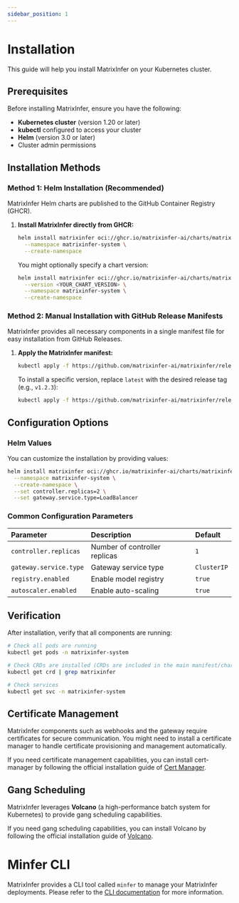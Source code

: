 ```yaml
---
sidebar_position: 1
---
```


# Installation

This guide will help you install MatrixInfer on your Kubernetes cluster.

## Prerequisites

Before installing MatrixInfer, ensure you have the following:

-   **Kubernetes cluster** (version 1.20 or later)
-   **kubectl** configured to access your cluster
-   **Helm** (version 3.0 or later)
-   Cluster admin permissions

## Installation Methods

### Method 1: Helm Installation (Recommended)

MatrixInfer Helm charts are published to the GitHub Container Registry (GHCR).

1.  **Install MatrixInfer directly from GHCR:**

    ```bash
    helm install matrixinfer oci://ghcr.io/matrixinfer-ai/charts/matrixinfer \
      --namespace matrixinfer-system \
      --create-namespace
    ```

    You might optionally specify a chart version:

    ```bash
    helm install matrixinfer oci://ghcr.io/matrixinfer-ai/charts/matrixinfer \
      --version <YOUR_CHART_VERSION> \
      --namespace matrixinfer-system \
      --create-namespace
    ```

### Method 2: Manual Installation with GitHub Release Manifests

MatrixInfer provides all necessary components in a single manifest file for easy installation from GitHub Releases.

1.  **Apply the MatrixInfer manifest:**

    ```bash
    kubectl apply -f https://github.com/matrixinfer-ai/matrixinfer/releases/latest/download/matrixinfer.yaml
    ```

    To install a specific version, replace `latest` with the desired release tag (e.g., `v1.2.3`):

    ```bash
    kubectl apply -f https://github.com/matrixinfer-ai/matrixinfer/releases/download/vX.Y.Z/matrixinfer.yaml
    ```

## Configuration Options

### Helm Values

You can customize the installation by providing values:

```bash
helm install matrixinfer oci://ghcr.io/matrixinfer-ai/charts/matrixinfer \
  --namespace matrixinfer-system \
  --create-namespace \
  --set controller.replicas=2 \
  --set gateway.service.type=LoadBalancer
```

### Common Configuration Parameters

| Parameter | Description | Default |
| :------------------ | :---------------------------- | :-------- |
| `controller.replicas` | Number of controller replicas | `1` |
| `gateway.service.type` | Gateway service type | `ClusterIP` |
| `registry.enabled` | Enable model registry | `true` |
| `autoscaler.enabled` | Enable auto-scaling | `true` |

## Verification

After installation, verify that all components are running:

```bash
# Check all pods are running
kubectl get pods -n matrixinfer-system

# Check CRDs are installed (CRDs are included in the main manifest/chart)
kubectl get crd | grep matrixinfer

# Check services
kubectl get svc -n matrixinfer-system
```

## Certificate Management

MatrixInfer components such as webhooks and the gateway require certificates for secure communication. You might need to install a certificate manager to handle certificate provisioning and management automatically.

If you need certificate management capabilities, you can install cert-manager by following the official installation guide of [Cert Manager](https://cert-manager.io/docs/installation/).

## Gang Scheduling

MatrixInfer leverages **Volcano** (a high-performance batch system for Kubernetes) to provide gang scheduling capabilities.

If you need gang scheduling capabilities, you can install Volcano by following the official installation guide of [Volcano](https://volcano.sh/en/docs/installation/).

# Minfer CLI
MatrixInfer provides a CLI tool called `minfer` to manage your MatrixInfer deployments. Please refer to the [CLI documentation](./CLI.md) for more information.